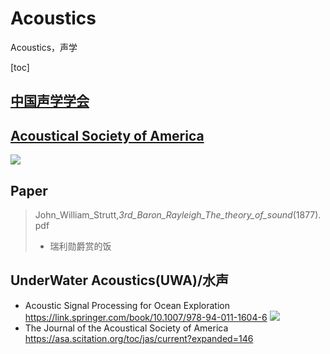 # Acoustics
Acoustics，声学

[toc]
## [中国声学学会](http://www.aschina.org)
## [Acoustical Society of America](https://asa.scitation.org/) 
  ![](https://asa.scitation.org/pb-assets/images/publishers/asa-site-1522857372243.jpg)
## Paper
> John_William_Strutt,_3rd_Baron_Rayleigh_The_theory_of_sound_(1877).pdf
> * 瑞利勋爵赏的饭

## UnderWater Acoustics(UWA)/水声
+ Acoustic Signal Processing for Ocean Exploration https://link.springer.com/book/10.1007/978-94-011-1604-6
  ![](https://media.springernature.com/w306/springer-static/cover-hires/book/978-94-011-1604-6)
+ The Journal of the Acoustical Society of America https://asa.scitation.org/toc/jas/current?expanded=146

